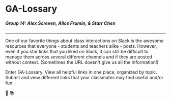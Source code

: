 # GA-Lossary
##### Group 14: Alex Screven, Alice Frumin, & Starr Chen
---

One of our favorite things about class interactions on Slack is the awesome resources that everyone - students and teachers alike - posts. However, even if you star links that you liked on Slack, it can still be difficult to manage them across several different channels and if they are posted without context. (Sometimes the URL doesn't give us all the information!)

Enter GA-Lossary. View all helpful links in one place, organized by topic. Submit and view different links that your classmates may find useful and/or fun.

:100:
:books:
